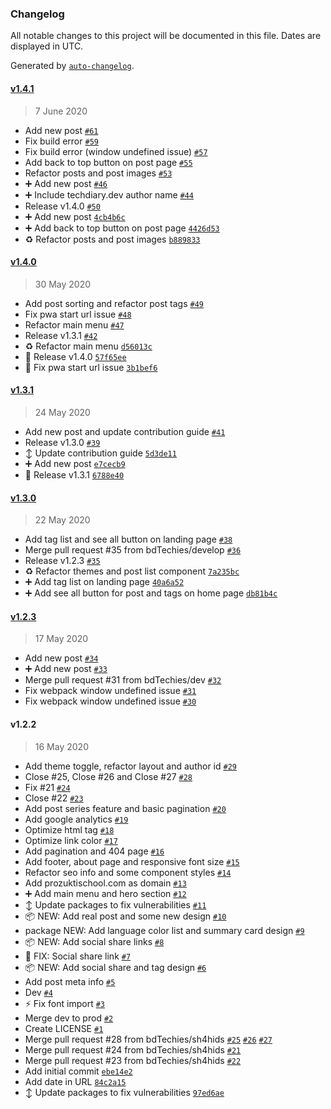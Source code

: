 ### Changelog

All notable changes to this project will be documented in this file. Dates are displayed in UTC.

Generated by [`auto-changelog`](https://github.com/CookPete/auto-changelog).

#### [v1.4.1](https://github.com/bdTechies/prozuktischool.com/compare/v1.4.0...v1.4.1)

> 7 June 2020

- Add new post [`#61`](https://github.com/bdTechies/prozuktischool.com/pull/61)
- Fix build error [`#59`](https://github.com/bdTechies/prozuktischool.com/pull/59)
- Fix build error (window undefined issue) [`#57`](https://github.com/bdTechies/prozuktischool.com/pull/57)
- Add back to top button on post page [`#55`](https://github.com/bdTechies/prozuktischool.com/pull/55)
- Refactor posts and post images [`#53`](https://github.com/bdTechies/prozuktischool.com/pull/53)
- ➕ Add new post [`#46`](https://github.com/bdTechies/prozuktischool.com/pull/46)
- ➕ Include techdiary.dev author name [`#44`](https://github.com/bdTechies/prozuktischool.com/pull/44)
- Release v1.4.0 [`#50`](https://github.com/bdTechies/prozuktischool.com/pull/50)
- :heavy_plus_sign: Add new post [`4cb4b6c`](https://github.com/bdTechies/prozuktischool.com/commit/4cb4b6c586b96c1c12a3d88e4e14d8968a1a2ea7)
- :heavy_plus_sign: Add back to top button on post page [`4426d53`](https://github.com/bdTechies/prozuktischool.com/commit/4426d53208d69139fa63df3ede9a3830345f3a7d)
- :recycle: Refactor posts and post images [`b889833`](https://github.com/bdTechies/prozuktischool.com/commit/b8898335c5cb0e13bc8a8ddba9aa733d347cb18a)

#### [v1.4.0](https://github.com/bdTechies/prozuktischool.com/compare/v1.3.1...v1.4.0)

> 30 May 2020

- Add post sorting and refactor post tags [`#49`](https://github.com/bdTechies/prozuktischool.com/pull/49)
- Fix pwa start url issue [`#48`](https://github.com/bdTechies/prozuktischool.com/pull/48)
- Refactor main menu [`#47`](https://github.com/bdTechies/prozuktischool.com/pull/47)
- Release v1.3.1 [`#42`](https://github.com/bdTechies/prozuktischool.com/pull/42)
- :recycle: Refactor main menu [`d56013c`](https://github.com/bdTechies/prozuktischool.com/commit/d56013c80e39dafa533799d418058b4ea82e5a5a)
- :bookmark: Release v1.4.0 [`57f65ee`](https://github.com/bdTechies/prozuktischool.com/commit/57f65eeba28138d75ed4ee541b647b5ee62bd477)
- :bug: Fix pwa start url issue [`3b1bef6`](https://github.com/bdTechies/prozuktischool.com/commit/3b1bef6ee413799ba5501b7a2bb66e1013c3fbb7)

#### [v1.3.1](https://github.com/bdTechies/prozuktischool.com/compare/v1.3.0...v1.3.1)

> 24 May 2020

- Add new post and update contribution guide [`#41`](https://github.com/bdTechies/prozuktischool.com/pull/41)
- Release v1.3.0 [`#39`](https://github.com/bdTechies/prozuktischool.com/pull/39)
- :arrow_up_down: Update contribution guide [`5d3de11`](https://github.com/bdTechies/prozuktischool.com/commit/5d3de11c50de86568b88dd556029dfb024ee62ba)
- :heavy_plus_sign: Add new post [`e7cecb9`](https://github.com/bdTechies/prozuktischool.com/commit/e7cecb942481a6d30af8539a2eb4094452688b47)
- :bookmark: Release v1.3.1 [`6788e40`](https://github.com/bdTechies/prozuktischool.com/commit/6788e4032e5fb2f86a67d67bc24c08d7b69a7b71)

#### [v1.3.0](https://github.com/bdTechies/prozuktischool.com/compare/v1.2.3...v1.3.0)

> 22 May 2020

- Add tag list and see all button on landing page [`#38`](https://github.com/bdTechies/prozuktischool.com/pull/38)
- Merge pull request #35 from bdTechies/develop [`#36`](https://github.com/bdTechies/prozuktischool.com/pull/36)
- Release v1.2.3 [`#35`](https://github.com/bdTechies/prozuktischool.com/pull/35)
- :recycle: Refactor themes and post list component [`7a235bc`](https://github.com/bdTechies/prozuktischool.com/commit/7a235bc77ab3611527cf3a1f691c7f7b49e45a92)
- :heavy_plus_sign: Add tag list on landing page [`40a6a52`](https://github.com/bdTechies/prozuktischool.com/commit/40a6a52e338fc07054be5c9f2f60f6a67d8a9fc4)
- :heavy_plus_sign: Add see all button for post and tags on home page [`db81b4c`](https://github.com/bdTechies/prozuktischool.com/commit/db81b4c3fa1ca3d4582b2ac865462b02f448457f)

#### [v1.2.3](https://github.com/bdTechies/prozuktischool.com/compare/v1.2.2...v1.2.3)

> 17 May 2020

- Add new post [`#34`](https://github.com/bdTechies/prozuktischool.com/pull/34)
- :heavy_plus_sign: Add new post [`#33`](https://github.com/bdTechies/prozuktischool.com/pull/33)
- Merge pull request #31 from bdTechies/dev [`#32`](https://github.com/bdTechies/prozuktischool.com/pull/32)
- Fix webpack window undefined issue [`#31`](https://github.com/bdTechies/prozuktischool.com/pull/31)
- Fix webpack window undefined issue [`#30`](https://github.com/bdTechies/prozuktischool.com/pull/30)

#### v1.2.2

> 16 May 2020

- Add theme toggle, refactor layout and author id [`#29`](https://github.com/bdTechies/prozuktischool.com/pull/29)
- Close #25, Close #26 and Close #27 [`#28`](https://github.com/bdTechies/prozuktischool.com/pull/28)
- Fix #21 [`#24`](https://github.com/bdTechies/prozuktischool.com/pull/24)
- Close #22 [`#23`](https://github.com/bdTechies/prozuktischool.com/pull/23)
- Add post series feature and basic pagination [`#20`](https://github.com/bdTechies/prozuktischool.com/pull/20)
- Add google analytics [`#19`](https://github.com/bdTechies/prozuktischool.com/pull/19)
- Optimize html tag [`#18`](https://github.com/bdTechies/prozuktischool.com/pull/18)
- Optimize link color [`#17`](https://github.com/bdTechies/prozuktischool.com/pull/17)
- Add pagination and 404 page [`#16`](https://github.com/bdTechies/prozuktischool.com/pull/16)
- Add footer, about page and responsive font size [`#15`](https://github.com/bdTechies/prozuktischool.com/pull/15)
- Refactor seo info and some component styles [`#14`](https://github.com/bdTechies/prozuktischool.com/pull/14)
- Add prozuktischool.com as domain [`#13`](https://github.com/bdTechies/prozuktischool.com/pull/13)
- ➕ Add main menu and hero section [`#12`](https://github.com/bdTechies/prozuktischool.com/pull/12)
- ↕ Update packages to fix vulnerabilities [`#11`](https://github.com/bdTechies/prozuktischool.com/pull/11)
- 📦 NEW: Add real post and some new design [`#10`](https://github.com/bdTechies/prozuktischool.com/pull/10)
- package NEW: Add language color list and summary card design [`#9`](https://github.com/bdTechies/prozuktischool.com/pull/9)
- 📦 NEW: Add social share links [`#8`](https://github.com/bdTechies/prozuktischool.com/pull/8)
- 🐛 FIX: Social share link [`#7`](https://github.com/bdTechies/prozuktischool.com/pull/7)
- 📦 NEW: Add social share and tag design [`#6`](https://github.com/bdTechies/prozuktischool.com/pull/6)
- Add post meta info [`#5`](https://github.com/bdTechies/prozuktischool.com/pull/5)
- Dev [`#4`](https://github.com/bdTechies/prozuktischool.com/pull/4)
- :zap: Fix font import [`#3`](https://github.com/bdTechies/prozuktischool.com/pull/3)
- Merge dev to prod [`#2`](https://github.com/bdTechies/prozuktischool.com/pull/2)
- Create LICENSE [`#1`](https://github.com/bdTechies/prozuktischool.com/pull/1)
- Merge pull request #28 from bdTechies/sh4hids [`#25`](https://github.com/bdTechies/prozuktischool.com/issues/25) [`#26`](https://github.com/bdTechies/prozuktischool.com/issues/26) [`#27`](https://github.com/bdTechies/prozuktischool.com/issues/27)
- Merge pull request #24 from bdTechies/sh4hids [`#21`](https://github.com/bdTechies/prozuktischool.com/issues/21)
- Merge pull request #23 from bdTechies/sh4hids [`#22`](https://github.com/bdTechies/prozuktischool.com/issues/22)
- Add initial commit [`ebe14e2`](https://github.com/bdTechies/prozuktischool.com/commit/ebe14e242ac068f231fd64a28c266e1d948070b7)
- Add date in URL [`84c2a15`](https://github.com/bdTechies/prozuktischool.com/commit/84c2a15be2e90300f598f60008ffe6a64a4642b1)
- :arrow_up_down: Update packages to fix vulnerabilities [`97ed6ae`](https://github.com/bdTechies/prozuktischool.com/commit/97ed6ae457bc534b809ec5642a2d99bfbef07817)
